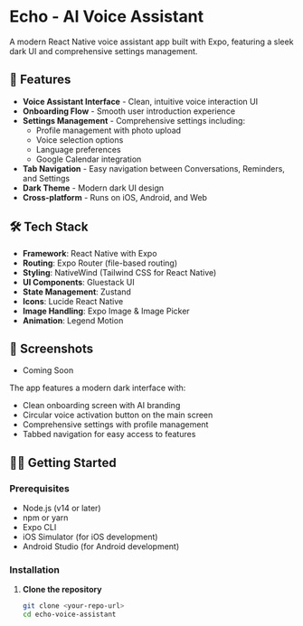 # Echo - AI Voice Assistant

A modern React Native voice assistant app built with Expo, featuring a sleek dark UI and comprehensive settings management.

## 🚀 Features

- **Voice Assistant Interface** - Clean, intuitive voice interaction UI
- **Onboarding Flow** - Smooth user introduction experience
- **Settings Management** - Comprehensive settings including:
  - Profile management with photo upload
  - Voice selection options
  - Language preferences
  - Google Calendar integration
- **Tab Navigation** - Easy navigation between Conversations, Reminders, and Settings
- **Dark Theme** - Modern dark UI design
- **Cross-platform** - Runs on iOS, Android, and Web

## 🛠 Tech Stack

- **Framework**: React Native with Expo
- **Routing**: Expo Router (file-based routing)
- **Styling**: NativeWind (Tailwind CSS for React Native)
- **UI Components**: Gluestack UI
- **State Management**: Zustand
- **Icons**: Lucide React Native
- **Image Handling**: Expo Image & Image Picker
- **Animation**: Legend Motion

## 📱 Screenshots

- Coming Soon

The app features a modern dark interface with:

- Clean onboarding screen with AI branding
- Circular voice activation button on the main screen
- Comprehensive settings with profile management
- Tabbed navigation for easy access to features

## 🏃‍♂️ Getting Started

### Prerequisites

- Node.js (v14 or later)
- npm or yarn
- Expo CLI
- iOS Simulator (for iOS development)
- Android Studio (for Android development)

### Installation

1. **Clone the repository**

   ```bash
   git clone <your-repo-url>
   cd echo-voice-assistant
   ```
